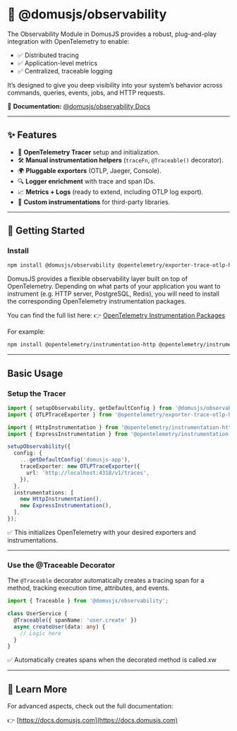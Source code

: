 # 👀 @domusjs/observability

The Observability Module in DomusJS provides a robust, plug-and-play integration with OpenTelemetry to enable:

- ✅ Distributed tracing
- ✅ Application-level metrics
- ✅ Centralized, traceable logging

It’s designed to give you deep visibility into your system’s behavior across commands, queries, events, jobs, and HTTP requests.


📘 **Documentation:** [@domusjs/observability Docs](https://docs.domusjs.com/modules/observability/observability-introduction/)

---

## ✨ Features

- 🎯 **OpenTelemetry Tracer** setup and initialization.
- 🛠️ **Manual instrumentation helpers** (`traceFn`, `@Traceable()` decorator).
- 🌍 **Pluggable exporters** (OTLP, Jaeger, Console).
- 🔍 **Logger enrichment** with trace and span IDs.
- 📈 **Metrics + Logs** (ready to extend, including OTLP log export).
- 🔩 **Custom instrumentations** for third-party libraries.

---

## 🚀 Getting Started

### Install

```bash
npm install @domusjs/observability @opentelemetry/exporter-trace-otlp-http
```


DomusJS provides a flexible observability layer built on top of OpenTelemetry. Depending on what parts of your application you want to instrument (e.g. HTTP server, PostgreSQL, Redis), you will need to install the corresponding OpenTelemetry instrumentation packages.

You can find the full list here:
👉 [OpenTelemetry Instrumentation Packages](https://www.npmjs.com/search?q=%40opentelemetry%2Finstrumentation)

For example:

```bash
npm install @opentelemetry/instrumentation-http @opentelemetry/instrumentation-express
```

---

## Basic Usage

### Setup the Tracer

```ts
import { setupObservability, getDefaultConfig } from '@domusjs/observability';
import { OTLPTraceExporter } from '@opentelemetry/exporter-trace-otlp-http';

import { HttpInstrumentation } from '@opentelemetry/instrumentation-http';
import { ExpressInstrumentation } from '@opentelemetry/instrumentation-express';

setupObservability({
  config: {
    ...getDefaultConfig('domusjs-app'),
    traceExporter: new OTLPTraceExporter({
      url: 'http://localhost:4318/v1/traces',
    }),
  },
  instrumentations: [
    new HttpInstrumentation(),
    new ExpressInstrumentation(),
  ],
});
```

✅ This initializes OpenTelemetry with your desired exporters and instrumentations.

---

### Use the @Traceable Decorator

The `@Traceable` decorator automatically creates a tracing span for a method, tracking execution time, attributes, and events.

```ts
import { Traceable } from '@domusjs/observability';

class UserService {
  @Traceable({ spanName: 'user.create' })
  async createUser(data: any) {
    // Logic here
  }
}
```

✅ Automatically creates spans when the decorated method is called.xw

---

## 🔗 Learn More

For advanced aspects, check out the full documentation:

👉 [https://docs.domusjs.com](https://docs.domusjs.com)
